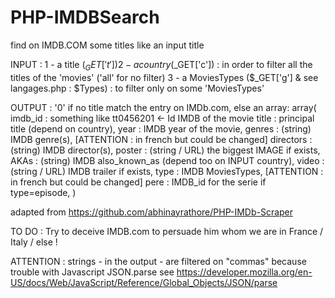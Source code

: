 # PHP-IMDBSearch
find on IMDB.COM some titles like an input title

INPUT :
  1 - a title ($_GET['t']) 
  2 - a country ($_GET['c']) : in order to filter all the titles of the 'movies' ('all' for no filter)
  3 - a MoviesTypes ($_GET['g'] & see langages.php : $Types) : to filter only on some 'MoviesTypes'

OUTPUT :
  '0' if no title match the entry on IMDb.com, else an array:
  array(
		imdb_id   : something like tt0456201 <- Id IMDB of the movie
		title     : principal title (depend on country),
		year      : IMDB year of the movie,
		genres    : (string) IMDB genre(s),   [ATTENTION : in french but could be changed]
		directors : (string) IMDB director(s),
		poster    : (string / URL) the biggest IMAGE if exists,
		AKAs      : (string) IMDB also_known_as (depend too on INPUT country),
		video     : (string / URL) IMDB trailer if exists,
		type      : IMDB MoviesTypes,   [ATTENTION : in french but could be changed]
		pere      : IMDB_id for the serie if type=episode,
  )

adapted from https://github.com/abhinayrathore/PHP-IMDb-Scraper

TO DO : Try to deceive IMDB.com to persuade him whom we are in France / Italy / else !

ATTENTION : strings - in the output - are filtered on "commas" because trouble with Javascript JSON.parse 
see https://developer.mozilla.org/en-US/docs/Web/JavaScript/Reference/Global_Objects/JSON/parse

